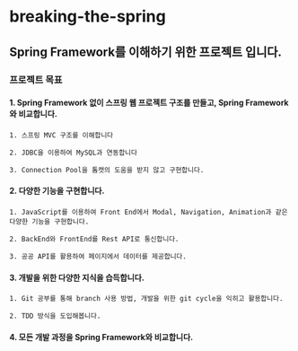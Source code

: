 # breaking-the-spring


## Spring Framework를 이해하기 위한 프로젝트 입니다.




### 프로젝트 목표

#### 1. Spring Framework 없이 스프링 웹 프로젝트 구조를 만들고, Spring Framework와 비교합니다.

    1. 스프링 MVC 구조를 이해합니다
    
    2. JDBC을 이용하여 MySQL과 연동합니다
    
    3. Connection Pool을 톰캣의 도움을 받지 않고 구현합니다.
    
#### 2. 다양한 기능을 구현합니다.

    1. JavaScript를 이용하여 Front End에서 Modal, Navigation, Animation과 같은 다양한 기능을 구현합니다.
    
    2. BackEnd와 FrontEnd를 Rest API로 통신합니다.
    
    3. 공공 API를 활용하여 페이지에서 데이터를 제공합니다.
    
#### 3. 개발을 위한 다양한 지식을 습득합니다.

    1. Git 공부를 통해 branch 사용 방법, 개발을 위한 git cycle을 익히고 활용합니다.
    
    2. TDD 방식을 도입해봅니다.
    
#### 4. 모든 개발 과정을 Spring Framework와 비교합니다.
